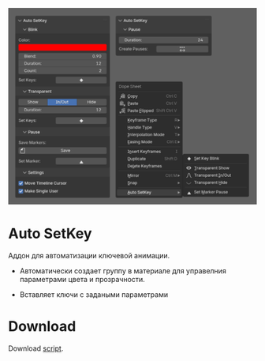 ![screenshot](.meta/screenshot.png)

# Auto SetKey
Аддон для автоматизации ключевой анимации.

- Автоматически создает группу в материале 
для управелния параметрами цвета и прозрачности.

- Вставляет ключи с задаными параметрами

# Download
Download [script](...).
